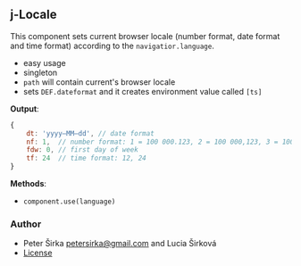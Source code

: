 ## j-Locale

This component sets current browser locale (number format, date format and time format) according to the `navigatior.language`.

- easy usage
- singleton
- `path` will contain current's browser locale
- sets `DEF.dateformat` and it creates environment value called `[ts]`

__Output__:

```js
{
	dt: 'yyyy–MM–dd', // date format
	nf: 1,  // number format: 1 = 100 000.123, 2 = 100 000,123, 3 = 100.000,123, 4 = 100,000.123
	fdw: 0, // first day of week
	tf: 24  // time format: 12, 24
}
````

__Methods__:

- `component.use(language)`

### Author

- Peter Širka <petersirka@gmail.com> and Lucia Širková
- [License](https://www.totaljs.com/license/)